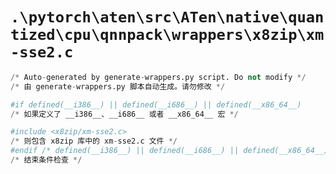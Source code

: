 # `.\pytorch\aten\src\ATen\native\quantized\cpu\qnnpack\wrappers\x8zip\xm-sse2.c`

```py
/* Auto-generated by generate-wrappers.py script. Do not modify */
/* 由 generate-wrappers.py 脚本自动生成。请勿修改 */

#if defined(__i386__) || defined(__i686__) || defined(__x86_64__)
/* 如果定义了 __i386__、__i686__ 或者 __x86_64__ 宏 */

#include <x8zip/xm-sse2.c>
/* 则包含 x8zip 库中的 xm-sse2.c 文件 */
#endif /* defined(__i386__) || defined(__i686__) || defined(__x86_64__) */
/* 结束条件检查 */
```